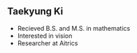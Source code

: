 ## Taekyung Ki

- Recieved B.S. and M.S. in mathematics
- Interested in vision
- Researcher at Aitrics
